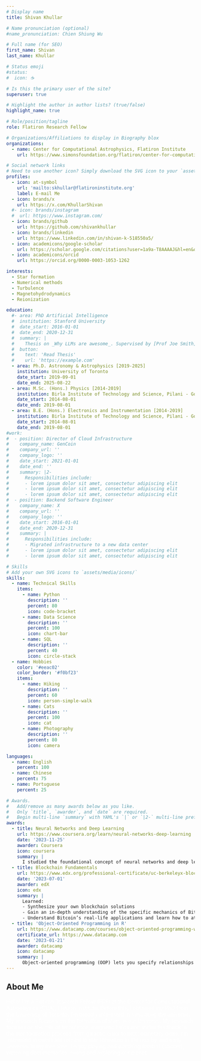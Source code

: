 ```yaml
---
# Display name
title: Shivan Khullar

# Name pronunciation (optional)
#name_pronunciation: Chien Shiung Wu

# Full name (for SEO)
first_name: Shivan
last_name: Khullar

# Status emoji
#status:
#  icon: ☕️

# Is this the primary user of the site?
superuser: true

# Highlight the author in author lists? (true/false)
highlight_name: true

# Role/position/tagline
role: Flatiron Research Fellow

# Organizations/Affiliations to display in Biography blox
organizations:
  - name: Center for Computational Astrophysics, Flatiron Institute
    url: https://www.simonsfoundation.org/flatiron/center-for-computational-astrophysics/

# Social network links
# Need to use another icon? Simply download the SVG icon to your `assets/media/icons/` folder.
profiles:
  - icon: at-symbol
    url: 'mailto:skhullar@flatironinstitute.org'
    label: E-mail Me
  - icon: brands/x
    url: https://x.com/KhullarShivan
  #- icon: brands/instagram
  #  url: https://www.instagram.com/
  - icon: brands/github
    url: https://github.com/shivankhullar
  - icon: brands/linkedin
    url: https://www.linkedin.com/in/shivan-k-518550a5/
  - icon: academicons/google-scholar
    url: https://scholar.google.com/citations?user=1a9a-T8AAAAJ&hl=en&oi=sra
  - icon: academicons/orcid
    url: https://orcid.org/0000-0003-1053-1262

interests:
  - Star formation
  - Numerical methods
  - Turbulence
  - Magnetohydrodynamics
  - Reionization

education:
  #- area: PhD Artificial Intelligence
  #  institution: Stanford University
  #  date_start: 2016-01-01
  #  date_end: 2020-12-31
  #  summary: |
  #    Thesis on _Why LLMs are awesome_. Supervised by [Prof Joe Smith](https://example.com). Presented papers at 5 IEEE conferences with the contributions being published in 2 Springer journals.
  #  button:
  #    text: 'Read Thesis'
  #    url: 'https://example.com'
  - area: Ph.D. Astronomy & Astrophysics [2019-2025]
    institution: University of Toronto
    date_start: 2019-09-01
    date_end: 2025-08-22
  - area: M.Sc. (Hons.) Physics [2014-2019]
    institution: Birla Institute of Technology and Science, Pilani - Goa
    date_start: 2014-08-01
    date_end: 2019-08-01
  - area: B.E. (Hons.) Electronics and Instrumentation [2014-2019]
    institution: Birla Institute of Technology and Science, Pilani - Goa
    date_start: 2014-08-01
    date_end: 2019-08-01
#work:
#  - position: Director of Cloud Infrastructure
#    company_name: GenCoin
#    company_url: ''
#    company_logo: ''
#    date_start: 2021-01-01
#    date_end: ''
#    summary: |2-
#      Responsibilities include:
#      - lorem ipsum dolor sit amet, consectetur adipiscing elit
#      - lorem ipsum dolor sit amet, consectetur adipiscing elit
#      - lorem ipsum dolor sit amet, consectetur adipiscing elit
#  - position: Backend Software Engineer
#    company_name: X
#    company_url: ''
#    company_logo: ''
#    date_start: 2016-01-01
#    date_end: 2020-12-31
#    summary: |
#      Responsibilities include:
#      - Migrated infrastructure to a new data center
#      - lorem ipsum dolor sit amet, consectetur adipiscing elit
#      - lorem ipsum dolor sit amet, consectetur adipiscing elit

# Skills
# Add your own SVG icons to `assets/media/icons/`
skills:
  - name: Technical Skills
    items:
      - name: Python
        description: ''
        percent: 80
        icon: code-bracket
      - name: Data Science
        description: ''
        percent: 100
        icon: chart-bar
      - name: SQL
        description: ''
        percent: 40
        icon: circle-stack
  - name: Hobbies
    color: '#eeac02'
    color_border: '#f0bf23'
    items:
      - name: Hiking
        description: ''
        percent: 60
        icon: person-simple-walk
      - name: Cats
        description: ''
        percent: 100
        icon: cat
      - name: Photography
        description: ''
        percent: 80
        icon: camera

languages:
  - name: English
    percent: 100
  - name: Chinese
    percent: 75
  - name: Portuguese
    percent: 25

# Awards.
#   Add/remove as many awards below as you like.
#   Only `title`, `awarder`, and `date` are required.
#   Begin multi-line `summary` with YAML's `|` or `|2-` multi-line prefix and indent 2 spaces below.
awards:
  - title: Neural Networks and Deep Learning
    url: https://www.coursera.org/learn/neural-networks-deep-learning
    date: '2023-11-25'
    awarder: Coursera
    icon: coursera
    summary: |
      I studied the foundational concept of neural networks and deep learning. By the end, I was familiar with the significant technological trends driving the rise of deep learning; build, train, and apply fully connected deep neural networks; implement efficient (vectorized) neural networks; identify key parameters in a neural network’s architecture; and apply deep learning to your own applications.
  - title: Blockchain Fundamentals
    url: https://www.edx.org/professional-certificate/uc-berkeleyx-blockchain-fundamentals
    date: '2023-07-01'
    awarder: edX
    icon: edx
    summary: |
      Learned:
      - Synthesize your own blockchain solutions
      - Gain an in-depth understanding of the specific mechanics of Bitcoin
      - Understand Bitcoin’s real-life applications and learn how to attack and destroy Bitcoin, Ethereum, smart contracts and Dapps, and alternatives to Bitcoin’s Proof-of-Work consensus algorithm
  - title: 'Object-Oriented Programming in R'
    url: https://www.datacamp.com/courses/object-oriented-programming-with-s3-and-r6-in-r
    certificate_url: https://www.datacamp.com
    date: '2023-01-21'
    awarder: datacamp
    icon: datacamp
    summary: |
      Object-oriented programming (OOP) lets you specify relationships between functions and the objects that they can act on, helping you manage complexity in your code. This is an intermediate level course, providing an introduction to OOP, using the S3 and R6 systems. S3 is a great day-to-day R programming tool that simplifies some of the functions that you write. R6 is especially useful for industry-specific analyses, working with web APIs, and building GUIs.
---
```


## About Me

<font color='white'> Hello! I'm a Flatiron Research Fellow (FRF) at the Center for Computational Astrophysics (CCA), Flatiron Institute. Before this, I obtained my PhD from the University of Toronto. I’m broadly interested in simulating the universe. My research focuses on the formation of stars in our Universe. My research focuses on the role of turbulence, magnetic fields and stellar feedback in the star formation process from galactic disks to protoplanetary disks. I’m interested in questions related to star formation in the nearby and early universe. 
In my free time, I enjoy playing and watching football (soccer), watching documentaries, hiking and exploring our planet.</font>

